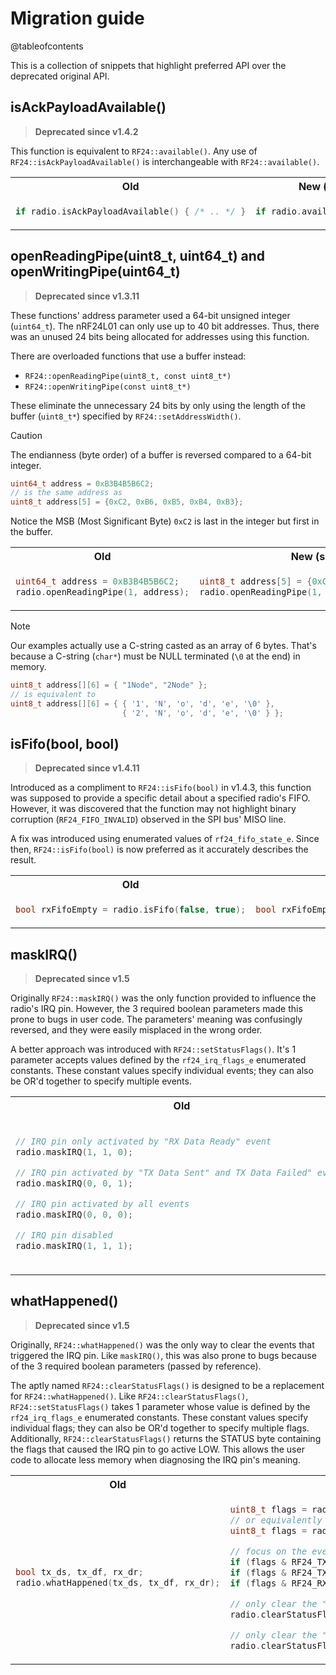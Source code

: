 # Migration guide

@tableofcontents

<!-- markdownlint-disable MD033 MD031 -->

This is a collection of snippets that highlight preferred API over the deprecated original API.

## isAckPayloadAvailable()

> **Deprecated since v1.4.2**

This function is equivalent to `RF24::available()`.
Any use of `RF24::isAckPayloadAvailable()` is interchangeable with `RF24::available()`.

<table><tr>
<th>Old</th>
<th>New (supported)</th>
</tr><tr><td>

```cpp
if radio.isAckPayloadAvailable() { /* .. */ }
```

</td><td>

```cpp
if radio.available() { /* .. */ }
```

</td></tr></table>

## openReadingPipe(uint8_t, uint64_t) and openWritingPipe(uint64_t)

> **Deprecated since v1.3.11**

These functions' address parameter used a 64-bit unsigned integer (`uint64_t`).
The nRF24L01 can only use up to 40 bit addresses.
Thus, there was an unused 24 bits being allocated for addresses using this function.

There are overloaded functions that use a buffer instead:

- `RF24::openReadingPipe(uint8_t, const uint8_t*)`
- `RF24::openWritingPipe(const uint8_t*)`

These eliminate the unnecessary 24 bits by only using the length of the buffer (`uint8_t*`)
specified by `RF24::setAddressWidth()`.

> [!CAUTION]
> The endianness (byte order) of a buffer is reversed compared to a 64-bit integer.
> ```c
> uint64_t address = 0xB3B4B5B6C2;
> // is the same address as
> uint8_t address[5] = {0xC2, 0xB6, 0xB5, 0xB4, 0xB3};
> ```
> Notice the MSB (Most Significant Byte) `0xC2` is last in the integer but first in the buffer.

<table><tr>
<th>Old</th>
<th>New (supported)</th>
</tr><tr><td>

```cpp
uint64_t address = 0xB3B4B5B6C2;
radio.openReadingPipe(1, address);
```

</td><td>

```cpp
uint8_t address[5] = {0xC2, 0xB6, 0xB5, 0xB4, 0xB3};
radio.openReadingPipe(1, address);
```

</td></tr></table>

> [!NOTE]
> Our examples actually use a C-string casted as an array of 6 bytes.
> That's because a C-string (`char*`) must be NULL terminated (`\0` at the end) in memory.
> ```c
> uint8_t address[][6] = { "1Node", "2Node" };
> // is equivalent to
> uint8_t address[][6] = { { '1', 'N', 'o', 'd', 'e', '\0' },
>                          { '2', 'N', 'o', 'd', 'e', '\0' } };
> ```

## isFifo(bool, bool)

> **Deprecated since v1.4.11**

Introduced as a compliment to `RF24::isFifo(bool)` in v1.4.3, this function was
supposed to provide a specific detail about a specified radio's FIFO. However, it was
discovered that the function may not highlight binary corruption (`RF24_FIFO_INVALID`)
observed in the SPI bus' MISO line.

A fix was introduced using enumerated values of `rf24_fifo_state_e`.
Since then, `RF24::isFifo(bool)` is now preferred as it accurately describes the result.

<table><tr>
<th>Old</th>
<th>New (supported)</th>
</tr><tr><td>

```cpp
bool rxFifoEmpty = radio.isFifo(false, true);
```

</td><td>

```cpp
bool rxFifoEmpty = radio.isFifo(false) == RF24_FIFO_EMPTY;
```

</td></tr></table>

## maskIRQ()

> **Deprecated since v1.5**

Originally `RF24::maskIRQ()` was the only function provided to influence the radio's IRQ pin.
However, the 3 required boolean parameters made this prone to bugs in user code.
The parameters' meaning was confusingly reversed, and they were easily misplaced in the wrong order.

A better approach was introduced with `RF24::setStatusFlags()`.
It's 1 parameter accepts values defined by the `rf24_irq_flags_e` enumerated constants.
These constant values specify individual events;
they can also be OR'd together to specify multiple events.

<table><tr>
<th>Old</th>
<th>New (supported)</th>
</tr><tr><td>

```cpp
// IRQ pin only activated by "RX Data Ready" event
radio.maskIRQ(1, 1, 0);

// IRQ pin activated by "TX Data Sent" and TX Data Failed" events
radio.maskIRQ(0, 0, 1);

// IRQ pin activated by all events
radio.maskIRQ(0, 0, 0);

// IRQ pin disabled
radio.maskIRQ(1, 1, 1);
```

</td><td>

```cpp
// IRQ pin only activated by "RX Data Ready" event
radio.setStatusFlags(RF24_RX_DR);

// IRQ pin activated by "TX Data Sent" and TX Data Failed" events
radio.setStatusFlags(RF24_TX_DS | RF24_TX_DF);

// IRQ pin activated by all events
radio.setStatusFlags(RF24_IRQ_ALL);

// IRQ pin disabled
radio.setStatusFlags(RF24_IRQ_NONE);
// or equivalently
radio.setStatusFlags();
```

</td></tr></table>

## whatHappened()

> **Deprecated since v1.5**

Originally, `RF24::whatHappened()` was the only way to clear the events that triggered the IRQ pin.
Like `maskIRQ()`, this was also prone to bugs because of the 3 required boolean parameters
(passed by reference).

The aptly named `RF24::clearStatusFlags()` is designed to be a replacement for `RF24::whatHappened()`.
Like `RF24::clearStatusFlags()`, `RF24::setStatusFlags()` takes 1 parameter whose value is defined by
the `rf24_irq_flags_e` enumerated constants. These constant values specify individual flags;
they can also be OR'd together to specify multiple flags.
Additionally, `RF24::clearStatusFlags()` returns the STATUS byte containing the flags that
caused the IRQ pin to go active LOW.
This allows the user code to allocate less memory when diagnosing the IRQ pin's meaning.

<table><tr>
<th>Old</th>
<th>New (supported)</th>
</tr><tr><td>

```cpp
bool tx_ds, tx_df, rx_dr;
radio.whatHappened(tx_ds, tx_df, rx_dr);
```

</td><td>

```cpp
uint8_t flags = radio.clearStatusFlags();
// or equivalently
uint8_t flags = radio.clearStatusFlags(RF24_IRQ_ALL);

// focus on the events you care about
if (flags & RF24_TX_DS) { /* TX data sent */ }
if (flags & RF24_TX_DF) { /* TX data failed to send */ }
if (flags & RF24_RX_DR) { /* RX data is in the RX FIFO */ }

// only clear the "TX Data Sent" and TX Data Failed" events
radio.clearStatusFlags(RF24_TX_DS | RF24_TX_DF);

// only clear the "RX Data Ready" event
radio.clearStatusFlags(RF24_RX_DR);
```

</td></tr></table>
